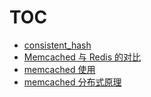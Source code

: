 # TOC

- [consistent_hash](consistent_hash.md)
- [Memcached 与 Redis 的对比](Memcached与Redis的对比.md)
- [memcached 使用](memcached使用.md)
- [memcached 分布式原理](memcached分布式原理.md)
